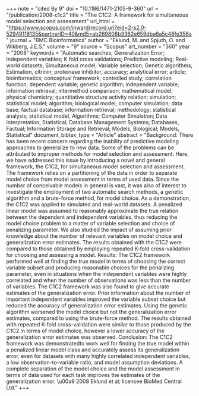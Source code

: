 +++
note = "cited By 9"
doi = "10.1186/1471-2105-9-360"
url = "/publication/2008-c1c2"
title = "The C1C2: A framework for simultaneous model selection and assessment"
url_html = "https://www.scopus.com/inward/record.uri?eid=2-s2.0-52949118135&partnerID=40&md5=ab269808b3362e659dba6a5c48fe356a"
journal = "BMC Bioinformatics"
author = "Eklund, M. and Spjuth, O. and Wikberg, J.E.S."
volume = "9"
source = "Scopus"
art_number = "360"
year = "2008"
keywords = "Automatic searches;  Generalization Error;  Independent variables;  K fold cross validations;  Predictive modeling;  Real-world datasets;  Simultaneous model;  Variable selection, Genetic algorithms, Estimation, citrinin;  proteinase inhibitor, accuracy;  analytical error;  article;  bioinformatics;  conceptual framework;  controlled study;  correlation function;  dependent variable;  genetic algorithm;  independent variable;  information retrieval;  intermethod comparison;  mathematical model;  physical chemistry;  quantitative structure activity relation;  simulation;  statistical model;  algorithm;  biological model;  computer simulation;  data base;  factual database;  information retrieval;  methodology;  statistical analysis;  statistical model, Algorithms;  Computer Simulation;  Data Interpretation, Statistical;  Database Management Systems;  Databases, Factual;  Information Storage and Retrieval;  Models, Biological;  Models, Statistical"
document_bibtex_type = "Article"
abstract = "Background: There has been recent concern regarding the inability of predictive modeling approaches to generalize to new data. Some of the problems can be attributed to improper methods for model selection and assessment. Here, we have addressed this issue by introducing a novel and general framework, the C1C2, for simultaneous model selection and assessment. The framework relies on a partitioning of the data in order to separate model choice from model assessment in terms of used data. Since the number of conceivable models in general is vast, it was also of interest to investigate the employment of two automatic search methods, a genetic algorithm and a brute-force method, for model choice. As a demonstration, the C1C2 was applied to simulated and real-world datasets. A penalized linear model was assumed to reasonably approximate the true relation between the dependent and independent variables, thus reducing the model choice problem to a matter of variable selection and choice of penalizing parameter. We also studied the impact of assuming prior knowledge about the number of relevant variables on model choice and generalization error estimates. The results obtained with the C1C2 were compared to those obtained by employing repeated K-fold cross-validation for choosing and assessing a model. Results: The C1C2 framework performed well at finding the true model in terms of choosing the correct variable subset and producing reasonable choices for the penalizing parameter, even in situations when the independent variables were highly correlated and when the number of observations was less than the number of variables. The C1C2 framework was also found to give accurate estimates of the generalization error. Prior information about the number of important independent variables improved the variable subset choice but reduced the accuracy of generalization error estimates. Using the genetic algorithm worsened the model choice but not the generalization error estimates, compared to using the brute-force method. The results obtained with repeated K-fold cross-validation were similar to those produced by the C1C2 in terms of model choice, however a lower accuracy of the generalization error estimates was observed. Conclusion: The C1C2 framework was demonstratedto work well for finding the true model within a penalized linear model class and accurately assess its generalization error, even for datasets with many highly correlated independent variables, a low observation-to-variable ratio, and model assumption deviations. A complete separation of the model choice and the model assessment in terms of data used for each task improves the estimates of the generalization error. \u00a9 2008 Eklund et al; licensee BioMed Central Ltd."
+++

